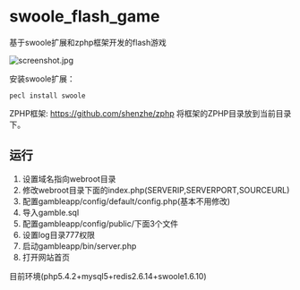 swoole_flash_game
=================

基于swoole扩展和zphp框架开发的flash游戏

![screenshot.jpg](游戏截图)

安装swoole扩展：
```shell
pecl install swoole
```

ZPHP框架: <https://github.com/shenzhe/zphp>
将框架的ZPHP目录放到当前目录下。

运行
-----
1. 设置域名指向webroot目录
2. 修改webroot目录下面的index.php(SERVERIP,SERVERPORT,SOURCEURL)
3. 配置gambleapp/config/default/config.php(基本不用修改)
4. 导入gamble.sql
5. 配置gambleapp/config/public/下面3个文件
6. 设置log目录777权限
7. 启动gambleapp/bin/server.php
8. 打开网站首页

目前环境(php5.4.2+mysql5+redis2.6.14+swoole1.6.10)
